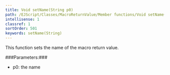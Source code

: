 ```yaml
---
title: Void setName(String p0)
path: /EJScript/Classes/MacroReturnValue/Member functions/Void setName(String p_0)
intellisense: 1
classref: 1
sortOrder: 501
keywords: setName(String)
---
```



This function sets the name of the macro return value.




###Parameters:###


 - p0: the name


